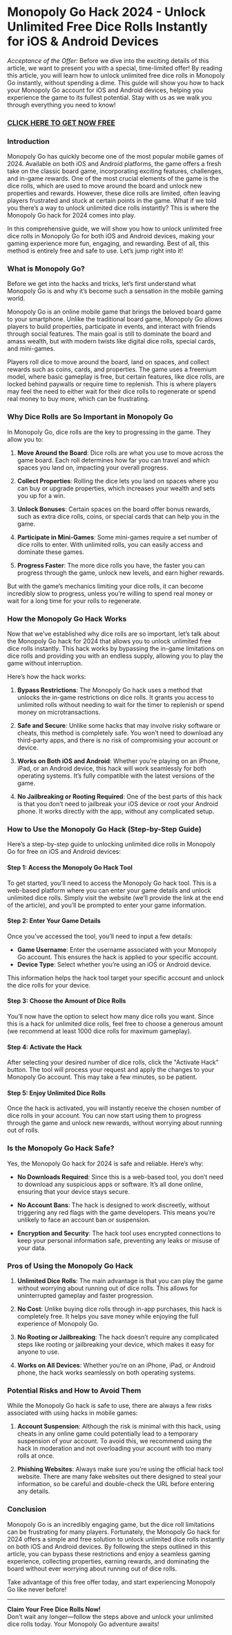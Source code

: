 # Monopoly Go Hack 2024 - Unlock Unlimited Free Dice Rolls Instantly for iOS & Android Devices

*Acceptance of the Offer:* Before we dive into the exciting details of this article, we want to present you with a special, time-limited offer! By reading this article, you will learn how to unlock unlimited free dice rolls in Monopoly Go instantly, without spending a dime. This guide will show you how to hack your Monopoly Go account for iOS and Android devices, helping you experience the game to its fullest potential. Stay with us as we walk you through everything you need to know!

### [CLICK HERE TO GET NOW FREE](https://freeforyou.xyz/monopoly/go/)

### Introduction

Monopoly Go has quickly become one of the most popular mobile games of 2024. Available on both iOS and Android platforms, the game offers a fresh take on the classic board game, incorporating exciting features, challenges, and in-game rewards. One of the most crucial elements of the game is the dice rolls, which are used to move around the board and unlock new properties and rewards. However, these dice rolls are limited, often leaving players frustrated and stuck at certain points in the game. What if we told you there’s a way to unlock unlimited dice rolls instantly? This is where the Monopoly Go hack for 2024 comes into play.

In this comprehensive guide, we will show you how to unlock unlimited free dice rolls in Monopoly Go for both iOS and Android devices, making your gaming experience more fun, engaging, and rewarding. Best of all, this method is entirely free and safe to use. Let’s jump right into it!

### What is Monopoly Go?

Before we get into the hacks and tricks, let’s first understand what Monopoly Go is and why it’s become such a sensation in the mobile gaming world.

Monopoly Go is an online mobile game that brings the beloved board game to your smartphone. Unlike the traditional board game, Monopoly Go allows players to build properties, participate in events, and interact with friends through social features. The main goal is still to dominate the board and amass wealth, but with modern twists like digital dice rolls, special cards, and mini-games.

Players roll dice to move around the board, land on spaces, and collect rewards such as coins, cards, and properties. The game uses a freemium model, where basic gameplay is free, but certain features, like dice rolls, are locked behind paywalls or require time to replenish. This is where players may feel the need to either wait for their dice rolls to regenerate or spend real money to buy more, which can be frustrating.

### Why Dice Rolls are So Important in Monopoly Go

In Monopoly Go, dice rolls are the key to progressing in the game. They allow you to:

1. **Move Around the Board**: Dice rolls are what you use to move across the game board. Each roll determines how far you can travel and which spaces you land on, impacting your overall progress.
   
2. **Collect Properties**: Rolling the dice lets you land on spaces where you can buy or upgrade properties, which increases your wealth and sets you up for a win.
   
3. **Unlock Bonuses**: Certain spaces on the board offer bonus rewards, such as extra dice rolls, coins, or special cards that can help you in the game.
   
4. **Participate in Mini-Games**: Some mini-games require a set number of dice rolls to enter. With unlimited rolls, you can easily access and dominate these games.

5. **Progress Faster**: The more dice rolls you have, the faster you can progress through the game, unlock new levels, and earn higher rewards.

But with the game’s mechanics limiting your dice rolls, it can become incredibly slow to progress, unless you’re willing to spend real money or wait for a long time for your rolls to regenerate.

### How the Monopoly Go Hack Works

Now that we’ve established why dice rolls are so important, let’s talk about the Monopoly Go hack for 2024 that allows you to unlock unlimited free dice rolls instantly. This hack works by bypassing the in-game limitations on dice rolls and providing you with an endless supply, allowing you to play the game without interruption.

Here’s how the hack works:

1. **Bypass Restrictions**: The Monopoly Go hack uses a method that unlocks the in-game restrictions on dice rolls. It grants you access to unlimited rolls without needing to wait for the timer to replenish or spend money on microtransactions.

2. **Safe and Secure**: Unlike some hacks that may involve risky software or cheats, this method is completely safe. You won’t need to download any third-party apps, and there is no risk of compromising your account or device. 

3. **Works on Both iOS and Android**: Whether you’re playing on an iPhone, iPad, or an Android device, this hack will work seamlessly for both operating systems. It’s fully compatible with the latest versions of the game.

4. **No Jailbreaking or Rooting Required**: One of the best parts of this hack is that you don’t need to jailbreak your iOS device or root your Android phone. It works directly with the app, without any complicated setup.

### How to Use the Monopoly Go Hack (Step-by-Step Guide)

Here’s a step-by-step guide to unlocking unlimited dice rolls in Monopoly Go for free on iOS and Android devices:

#### Step 1: **Access the Monopoly Go Hack Tool**

To get started, you’ll need to access the Monopoly Go hack tool. This is a web-based platform where you can enter your game details and unlock unlimited dice rolls. Simply visit the website (we’ll provide the link at the end of the article), and you’ll be prompted to enter your game information.

#### Step 2: **Enter Your Game Details**

Once you’ve accessed the tool, you’ll need to input a few details:

- **Game Username**: Enter the username associated with your Monopoly Go account. This ensures the hack is applied to your specific account.
- **Device Type**: Select whether you’re using an iOS or Android device.
  
This information helps the hack tool target your specific account and unlock the dice rolls for your device.

#### Step 3: **Choose the Amount of Dice Rolls**

You’ll now have the option to select how many dice rolls you want. Since this is a hack for unlimited dice rolls, feel free to choose a generous amount (we recommend at least 1000 dice rolls for maximum gameplay).

#### Step 4: **Activate the Hack**

After selecting your desired number of dice rolls, click the "Activate Hack" button. The tool will process your request and apply the changes to your Monopoly Go account. This may take a few minutes, so be patient.

#### Step 5: **Enjoy Unlimited Dice Rolls**

Once the hack is activated, you will instantly receive the chosen number of dice rolls in your account. You can now start using them to progress through the game and unlock new rewards, without worrying about running out of rolls.

### Is the Monopoly Go Hack Safe?

Yes, the Monopoly Go hack for 2024 is safe and reliable. Here’s why:

- **No Downloads Required**: Since this is a web-based tool, you don’t need to download any suspicious apps or software. It’s all done online, ensuring that your device stays secure.
  
- **No Account Bans**: The hack is designed to work discreetly, without triggering any red flags with the game developers. This means you’re unlikely to face an account ban or suspension.

- **Encryption and Security**: The hack tool uses encrypted connections to keep your personal information safe, preventing any leaks or misuse of your data.

### Pros of Using the Monopoly Go Hack

1. **Unlimited Dice Rolls**: The main advantage is that you can play the game without worrying about running out of dice rolls. This allows for uninterrupted gameplay and faster progression.
   
2. **No Cost**: Unlike buying dice rolls through in-app purchases, this hack is completely free. It helps you save money while enjoying the full experience of Monopoly Go.
   
3. **No Rooting or Jailbreaking**: The hack doesn’t require any complicated steps like rooting or jailbreaking your device, which makes it easy for anyone to use.
   
4. **Works on All Devices**: Whether you’re on an iPhone, iPad, or Android phone, the hack works seamlessly on both operating systems.

### Potential Risks and How to Avoid Them

While the Monopoly Go hack is safe to use, there are always a few risks associated with using hacks in mobile games:

1. **Account Suspension**: Although the risk is minimal with this hack, using cheats in any online game could potentially lead to a temporary suspension of your account. To avoid this, we recommend using the hack in moderation and not overloading your account with too many rolls at once.

2. **Phishing Websites**: Always make sure you’re using the official hack tool website. There are many fake websites out there designed to steal your information, so be careful and double-check the URL before entering any details.

### Conclusion

Monopoly Go is an incredibly engaging game, but the dice roll limitations can be frustrating for many players. Fortunately, the Monopoly Go hack for 2024 offers a simple and free solution to unlock unlimited dice rolls instantly on both iOS and Android devices. By following the steps outlined in this article, you can bypass these restrictions and enjoy a seamless gaming experience, collecting properties, earning rewards, and dominating the board without ever worrying about running out of dice rolls.

Take advantage of this free offer today, and start experiencing Monopoly Go like never before!

---

**Claim Your Free Dice Rolls Now!**  
Don’t wait any longer—follow the steps above and unlock your unlimited dice rolls today. Your Monopoly Go adventure awaits!

